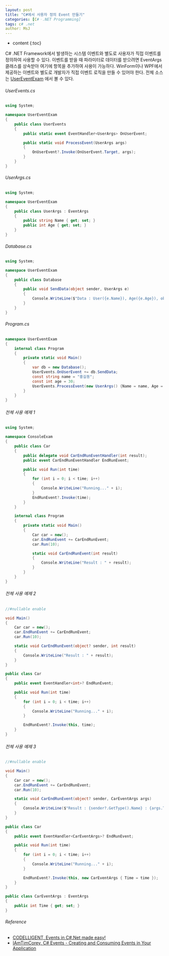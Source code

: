 ```yaml
---
layout: post
title: "C#에서 사용자 정의 Event 만들기"
categories: [C#ㆍ.NET Programming]
tags: c# .net
author: MsJ
---
```


* content
{:toc}

C# .NET Framework에서 발생하는 시스템 이벤트와 별도로 사용자가 직접 이벤트를 정의하여 사용할 수 있다. 이벤트를 받을 때 파라미터로 데이터를 받으려면 EventArgs 클래스를 상속받아 여기에 항목을 추가하여 사용이 가능하다. WinForm이나 WPF에서 제공하는 이벤트와 별도로 개발자가 직접 이벤트 로직을 만들 수 있어야 한다. 전체 소스는 [UserEventExam](https://github.com/DebugJO/HelloWorldSample/tree/master/CSharp/UserEventExam) 에서 볼 수 있다.

###### UserEvents.cs

```cs
using System;

namespace UserEventExam
{
    public class UserEvents
    {
        public static event EventHandler<UserArgs> OnUserEvent;

        public static void ProcessEvent(UserArgs args)
        {
            OnUserEvent?.Invoke(OnUserEvent.Target, args);
        }
    }
}
```





###### UserArgs.cs

```cs
using System;

namespace UserEventExam
{
    public class UserArgs : EventArgs
    {
        public string Name { get; set; }
        public int Age { get; set; }
    }
}
```

###### Database.cs

```cs
using System;

namespace UserEventExam
{
    public class Database
    {
        public void SendData(object sender, UserArgs e)
        {
            Console.WriteLine($"Data : User({e.Name}), Age({e.Age}), object({sender})");
        }
    }
}
```

###### Program.cs

```cs
namespace UserEventExam
{
    internal class Program
    {
        private static void Main()
        {
            var db = new Database();
            UserEvents.OnUserEvent += db.SendData;
            const string name = "홍길동";
            const int age = 30;
            UserEvents.ProcessEvent(new UserArgs() {Name = name, Age = age});
        }
    }
}
```

###### 전체 사용 예제 1

```cs
using System;

namespace ConsoleExam
{
    public class Car
    {
        public delegate void CarEndRunEventHandler(int result);
        public event CarEndRunEventHandler EndRunEvent;

        public void Run(int time)
        {
            for (int i = 0; i < time; i++)
            {
                Console.WriteLine("Running..." + i);
            }
            EndRunEvent?.Invoke(time);
        }
    }

    internal class Program
    {
        private static void Main()
        {
            Car car = new();
            car.EndRunEvent += CarEndRunEvent;
            car.Run(10);

            static void CarEndRunEvent(int result)
            {
                Console.WriteLine("Result : " + result);
            }
        }
    }
}
```

###### 전체 사용 예제 2

```cs
//#nullable enable

void Main()
{
	Car car = new();
	car.EndRunEvent += CarEndRunEvent;
	car.Run(10);

	static void CarEndRunEvent(object? sender, int result)
	{
		Console.WriteLine("Result : " + result);
	}
}

public class Car
{
	public event EventHandler<int>? EndRunEvent;

	public void Run(int time)
	{
		for (int i = 0; i < time; i++)
		{
			Console.WriteLine("Running..." + i);
		}

		EndRunEvent?.Invoke(this, time);
	}
}
```

###### 전체 사용 예제 3

```cs
//#nullable enable

void Main()
{
	Car car = new();
	car.EndRunEvent += CarEndRunEvent;
	car.Run(10);

	static void CarEndRunEvent(object? sender, CarEventArgs args)
	{
		Console.WriteLine($"Result : {sender?.GetType().Name} : {args.Time}");
	}
}

public class Car
{
	public event EventHandler<CarEventArgs>? EndRunEvent;

	public void Run(int time)
	{
		for (int i = 0; i < time; i++)
		{
			Console.WriteLine("Running..." + i);
		}

		EndRunEvent?.Invoke(this, new CarEventArgs { Time = time });
	}
}

public class CarEventArgs : EventArgs
{
	public int Time { get; set; }
}
```

###### Reference

* [CODELLIGENT, Events in C#.Net made easy!](https://www.youtube.com/watch?v=841BAFuoXGE)
* [IAmTimCorey, C# Events - Creating and Consuming Events in Your Application](https://www.youtube.com/watch?v=-1cftB9q1kQ)
